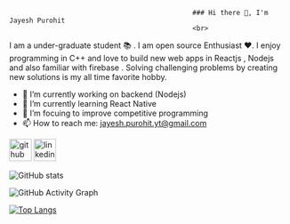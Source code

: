                                                   ### Hi there 👋, I'm Jayesh Purohit
                                                  <br>
I am a under-graduate student 📚 . I am open source Enthusiast ❤️. I enjoy programming in C++ and love to build new web apps in Reactjs , Nodejs and also familiar with firebase . Solving challenging problems by creating new solutions is my all time favorite hobby.

- 🔭 I’m currently working on backend (Nodejs) 
- 🌱 I’m currently learning React Native 
- 👯 I’m focuing to improve competitive programming
- 📫 How to reach me: jayesh.purohit.yt@gmail.com 


[<img src='https://cdn.jsdelivr.net/npm/simple-icons@3.0.1/icons/github.svg' alt='github' height='40'>](https://github.com/jayeshpurohit12)  [<img src='https://cdn.jsdelivr.net/npm/simple-icons@3.0.1/icons/linkedin.svg' alt='linkedin' height='40'>](https://www.linkedin.com/in/jayesh-purohit-yt/)  

![GitHub stats](https://github-readme-stats.vercel.app/api?username=jayeshpurohit12&show_icons=true)  

![GitHub Activity Graph](https://activity-graph.herokuapp.com/graph?username=jayeshpurohit12)  

[![Top Langs](https://github-readme-stats.vercel.app/api/top-langs/?username=jayeshpurohit12)](https://github.com/anuraghazra/github-readme-stats)

